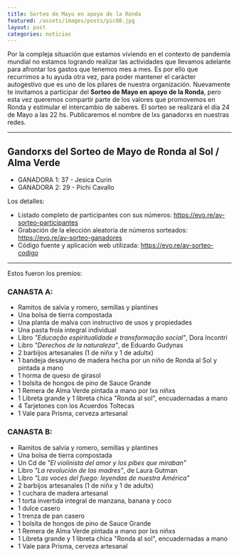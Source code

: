 ```yaml
---
title: Sorteo de Mayo en apoyo de la Ronda
featured: /assets/images/posts/pic08.jpg
layout: post
categories: noticias
---
```


Por la compleja situación que estamos viviendo en el contexto de pandemia mundial no estamos logrando realizar las actividades que llevamos adelante para afrontar los gastos que tenemos mes a mes.
Es por ello que recurrimos a tu ayuda otra vez, para poder mantener el carácter autogestivo que es uno de los pilares de nuestra organización.
Nuevamente te invitamos a participar del **Sorteo de Mayo en apoyo de la Ronda**, pero esta vez queremos compartir parte de los valores que promovemos en Ronda y estimular el intercambio de saberes. El sorteo se realizará el día 24 de Mayo a las 22 hs. Publicaremos el nombre de lxs ganadorxs en nuestras redes.

---

## Gandorxs del Sorteo de Mayo de Ronda al Sol / Alma Verde

* GANADORA 1: 37 - Jesica Curin
* GANADORA 2: 29 - Pichi Cavallo


Los detalles:

* Listado completo de participantes con sus números: https://evo.re/av-sorteo-participantes
* Grabación de la elección aleatoria de números sorteados: https://evo.re/av-sorteo-ganadores
* Código fuente y aplicación web utilizada: https://evo.re/av-sorteo-codigo

---

Estos fueron los premios:

### CANASTA A:

* Ramitos de salvia y romero, semillas y plantines
* Una bolsa de tierra compostada
* Una planta de malva con instructivo de usos y propiedades
* Una pasta frola integral individual
* Libro *"Educação espiritualidade e transformação social"*, Dora Incontri
* Libro *"Derechos de la naturaleza"*, de Eduardo Gudynas
* 2 barbijos artesanales (1 de niñx y 1 de adultx)
* 1 bandeja desayuno de madera hecha por un niño de Ronda al Sol y pintada a mano
* 1 horma de queso de girasol
* 1 bolsita de hongos de pino de Sauce Grande
* 1 Remera de Alma Verde pintada a mano por lxs niñxs
* 1 Libreta grande y 1 libreta chica "Ronda al sol", encuadernadas a mano
* 4 Tarjetones con los Acuerdos Toltecas
* 1 Vale para Prisma, cerveza artesanal

### CANASTA B:

* Ramitos de salvia y romero, semillas y plantines
* Una bolsa de tierra compostada
* Un Cd de *"El violinista del amor y los pibes que miraban"*
* Libro *"La revolución de las madres"*, de Laura Gutman
* Libro *"Las voces del fuego: leyendas de nuestra América"*
* 2 barbijos artesanales (1 de niñx y 1 de adultx)
* 1 cuchara de madera artesanal
* 1 torta invertida integral de manzana, banana y coco
* 1 dulce casero
* 1 trenza de pan casero
* 1 bolsita de hongos de pino de Sauce Grande
* 1 Remera de Alma Verde pintada a mano por lxs niñxs
* 1 Libreta grande y 1 libreta chica "Ronda al sol", encuadernadas a mano
* 1 Vale para Prisma, cerveza artesanal
